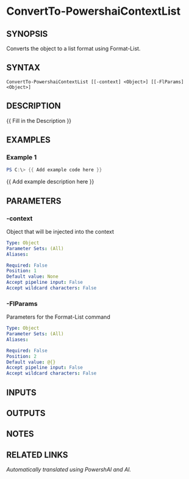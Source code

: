 ﻿---
external help file: powershai-help.xml
Module Name: powershai
online version:
schema: 2.0.0
---

# ConvertTo-PowershaiContextList

## SYNOPSIS
Converts the object to a list format using Format-List.

## SYNTAX

```
ConvertTo-PowershaiContextList [[-context] <Object>] [[-FlParams] <Object>]
```

## DESCRIPTION
{{ Fill in the Description }}

## EXAMPLES

### Example 1
```powershell
PS C:\> {{ Add example code here }}
```

{{ Add example description here }}

## PARAMETERS

### -context
Object that will be injected into the context

```yaml
Type: Object
Parameter Sets: (All)
Aliases:

Required: False
Position: 1
Default value: None
Accept pipeline input: False
Accept wildcard characters: False
```

### -FlParams
Parameters for the Format-List command

```yaml
Type: Object
Parameter Sets: (All)
Aliases:

Required: False
Position: 2
Default value: @{}
Accept pipeline input: False
Accept wildcard characters: False
```

## INPUTS

## OUTPUTS

## NOTES

## RELATED LINKS



<!--PowershaiAiDocBlockStart-->
_Automatically translated using PowershAI and AI._
<!--PowershaiAiDocBlockEnd-->
